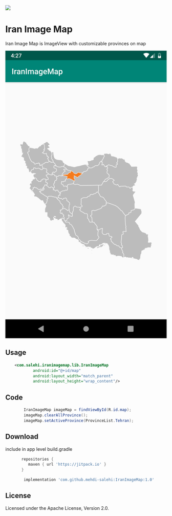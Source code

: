 [![](https://jitpack.io/v/mehdi-salehi/IranImageMap.svg)](https://jitpack.io/#mehdi-salehi/IranImageMap)

Iran Image Map
============
Iran Image Map is ImageView with customizable provinces on map

![](media/screen.png)

## Usage

```xml
    <com.salehi.iranimagemap.lib.IranImageMap
            android:id="@+id/map"
            android:layout_width="match_parent"
            android:layout_height="wrap_content"/>
```

## Code

```java
        IranImageMap imageMap = findViewById(R.id.map);
        imageMap.clearAllProvince();
        imageMap.setActiveProvince(ProvinceList.Tehran);
```

## Download

 include in app level build.gradle
 ```groovy
        repositories {
           maven { url 'https://jitpack.io' }
        }
 ```
```groovy
        implementation 'com.github.mehdi-salehi:IranImageMap:1.0'
```

## License
Licensed under the Apache License, Version 2.0.